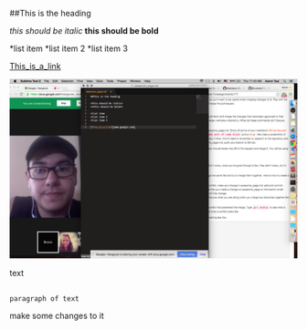 ##This is the heading

*this should be italic*
**this should be bold**

*list item
*list item 2
*list item 3

[This_is_a_link](www.google.com)

![Screenshot](screenshot/gps1.1.png)

<p>text</p>
<pre><code></code></pre>

```this is a long
paragraph of text
```




make some changes to it

